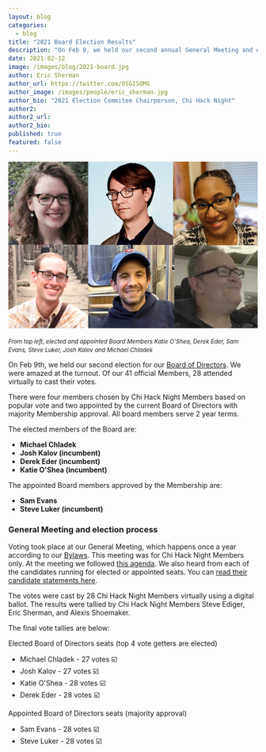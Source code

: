 ```yaml
---
layout: blog
categories: 
  - blog
title: "2021 Board Election Results"
description: "On Feb 9, we held our second annual General Meeting and election for our Board of Directors. We were amazed at the turnout. Of our 41 official Members, 28 attended virtually to cast their votes. There were four members chosen by Chi Hack Night Members based on popular vote and two appointed by the current Board of Directors with majority Membership approval."
date: 2021-02-12
image: /images/blog/2021-board.jpg
author: Eric Sherman
author_url: https://twitter.com/OSGISOMG
author_image: /images/people/eric_sherman.jpg
author_bio: "2021 Election Commitee Chairperson, Chi Hack Night"
author2: 
author2_url:
author2_bio:
published: true
featured: false
---
```


<p class="text-center"><img src="/images/blog/2021-board.jpg" alt="From top left, elected and appointed Board Members Katie O'Shea, Derek Eder, Sam Evans, Steve Luker, Josh Kalov and Michael Chladek" class='img-responsive'/><br />

<small><em>From top left, elected and appointed Board Members Katie O'Shea, Derek Eder, Sam Evans, Steve Luker, Josh Kalov and Michael Chladek</em></small>
</p>

On Feb 9th, we held our second election for our [Board of Directors](https://chihacknight.org/board-of-directors.html). We were amazed at the turnout. Of our 41 official Members, 28 attended virtually to cast their votes. 

There were four members chosen by Chi Hack Night Members based on popular vote and two appointed by the current Board of Directors with majority Membership approval. All board members serve 2 year terms.

The elected members of the Board are:

* **Michael Chladek**
* **Josh Kalov (incumbent)**
* **Derek Eder (incumbent)**
* **Katie O'Shea (incumbent)**

The appointed Board members approved by the Membership are: 

* **Sam Evans**
* **Steve Luker (incumbent)**


### General Meeting and election process
Voting took place at our General Meeting, which happens once a year according to our [Bylaws](/docs/ChiHackNightBylawsAmended20-02-04.pdf). This meeting was for Chi Hack Night Members only. At the meeting we followed [this agenda](https://docs.google.com/document/d/1A3Ge4zii6_FLfI56aaiH4DtUJOC853U2tlKQSt7ZJCI/edit?usp=sharing). We also heard from each of the candidates running for elected or appointed seats. You can [read their candidate statements here](https://bit.ly/chn-candidates-2021).

The votes were cast by 28 Chi Hack Night Members virtually using a digital ballot. The results were tallied by Chi Hack Night Members Steve Ediger, Eric Sherman, and Alexis Shoemaker.

The final vote tallies are below:

Elected Board of Directors seats (top 4 vote getters are elected)
* Michael Chladek - 27 votes ☑️ 
* Josh Kalov - 27 votes ☑️ 
* Katie O'Shea - 28 votes ☑️ 
* Derek Eder - 28 votes ☑️

Appointed Board of Directors seats (majority approval)

* Sam Evans - 28 votes ☑️
* Steve Luker - 28 votes ☑️


